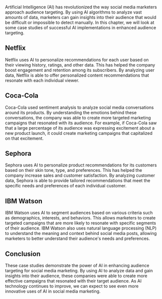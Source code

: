 
Artificial Intelligence (AI) has revolutionized the way social media marketers approach audience targeting. By using AI algorithms to analyze vast amounts of data, marketers can gain insights into their audience that would be difficult or impossible to detect manually. In this chapter, we will look at some case studies of successful AI implementations in enhanced audience targeting.

Netflix
-------

Netflix uses AI to personalize recommendations for each user based on their viewing history, ratings, and other data. This has helped the company boost engagement and retention among its subscribers. By analyzing user data, Netflix is able to offer personalized content recommendations that resonate with each individual viewer.

Coca-Cola
---------

Coca-Cola used sentiment analysis to analyze social media conversations around its products. By understanding the emotions behind these conversations, the company was able to create more targeted marketing campaigns that resonated with its audience. For example, if Coca-Cola saw that a large percentage of its audience was expressing excitement about a new product launch, it could create marketing campaigns that capitalized on that excitement.

Sephora
-------

Sephora uses AI to personalize product recommendations for its customers based on their skin tone, type, and preferences. This has helped the company increase sales and customer satisfaction. By analyzing customer data, Sephora is able to provide tailored recommendations that meet the specific needs and preferences of each individual customer.

IBM Watson
----------

IBM Watson uses AI to segment audiences based on various criteria such as demographics, interests, and behaviors. This allows marketers to create targeted campaigns that are more likely to resonate with specific segments of their audience. IBM Watson also uses natural language processing (NLP) to understand the meaning and context behind social media posts, allowing marketers to better understand their audience's needs and preferences.

Conclusion
----------

These case studies demonstrate the power of AI in enhancing audience targeting for social media marketing. By using AI to analyze data and gain insights into their audience, these companies were able to create more effective campaigns that resonated with their target audience. As AI technology continues to improve, we can expect to see even more innovative uses of AI in social media marketing.
